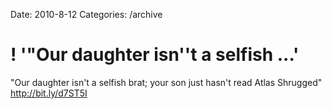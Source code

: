 Date: 2010-8-12
Categories: /archive

# ! '"Our daughter isn''t a selfish ...'

"Our daughter isn't a selfish brat; your son just hasn't read Atlas Shrugged"  <a href="http://bit.ly/d7ST5I" rel="nofollow">http://bit.ly/d7ST5I</a>
